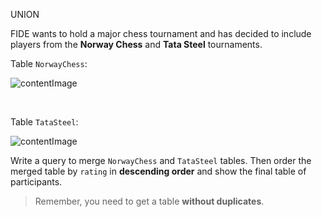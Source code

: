 UNION

FIDE wants to hold a major chess tournament and has decided to include players from the **Norway Chess** and **Tata Steel** tournaments.

Table `NorwayChess`:  

![contentImage](https://api.sololearn.com/DownloadFile?id=4546)

<br>

Table `TataSteel`:  

![contentImage](https://api.sololearn.com/DownloadFile?id=4548)

Write a query to merge `NorwayChess` and `TataSteel` tables. Then order the merged table by `rating` in **descending order** and show the final table of participants.

>Remember, you need to get a table **without duplicates**.